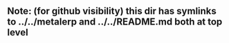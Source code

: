## Note: (for github visibility) this dir has symlinks to ../../metalerp and ../../README.md both at top level
